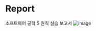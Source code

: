 # Report
소프트웨어 공학 5 원칙 실습 보고서
![image](https://github.com/leewonho0987/Report/assets/122905152/9feeb99e-a7ed-4665-9ba5-e6cf101bde20)
